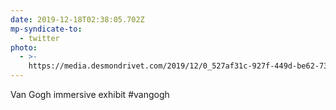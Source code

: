 ```yaml
---
date: 2019-12-18T02:38:05.702Z
mp-syndicate-to:
  - twitter
photo:
  - >-
    https://media.desmondrivet.com/2019/12/0_527af31c-927f-449d-be62-739a81b06a04.jpg
---
```


Van Gogh immersive exhibit #vangogh

